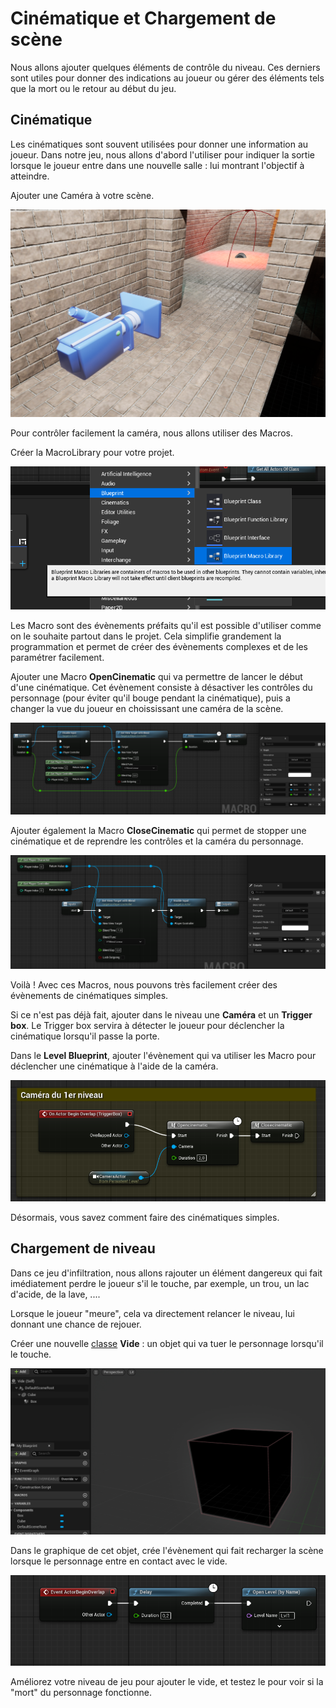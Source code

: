 # Cinématique et Chargement de scène

Nous allons ajouter quelques éléments de contrôle du niveau. Ces derniers sont utiles pour donner des indications au joueur ou gérer des éléments tels que la mort ou le retour au début du jeu.

## Cinématique

Les cinématiques sont souvent utilisées pour donner une information au joueur. Dans notre jeu, nous allons d'abord l'utiliser pour indiquer la sortie lorsque le joueur entre dans une nouvelle salle : lui montrant l'objectif à atteindre.

Ajouter une Caméra à votre scène.

![image 1](https://github.com/g404-code-gaming/Stealthgame/blob/main/image/5_cinematique%20et%20scene_1.png)

Pour contrôler facilement la caméra, nous allons utiliser des Macros. 

Créer la MacroLibrary pour votre projet. 

![image 2](https://github.com/g404-code-gaming/Stealthgame/blob/main/image/5_cinematique%20et%20scene_2.png) 

Les Macro sont des évènements préfaits qu'il est possible d'utiliser comme on le souhaite partout dans le projet. Cela simplifie grandement la programmation et permet de créer des évènements complexes et de les paramétrer facilement. 

Ajouter une Macro **OpenCinematic** qui va permettre de lancer le début d'une cinématique. 
Cet évènement consiste à désactiver les contrôles du personnage (pour éviter qu'il bouge pendant la cinématique), puis a changer la vue du joueur en choississant une caméra de la scène. 

![image 3](https://github.com/g404-code-gaming/Stealthgame/blob/main/image/5_cinematique%20et%20scene_3.png) 

Ajouter également la Macro **CloseCinematic** qui permet de stopper une cinématique et de reprendre les contrôles et la caméra du personnage. 

![image 4](https://github.com/g404-code-gaming/Stealthgame/blob/main/image/5_cinematique%20et%20scene_4.png) 

Voilà ! Avec ces Macros, nous pouvons très facilement créer des évènements de cinématiques simples. 

Si ce n'est pas déjà fait, ajouter dans le niveau une **Caméra** et un **Trigger box**. Le Trigger box servira à détecter le joueur pour déclencher la cinématique lorsqu'il passe la porte. 

Dans le **Level Blueprint**, ajouter l'évènement qui va utiliser les Macro pour déclencher une cinématique à l'aide de la caméra. 

![image 5](https://github.com/g404-code-gaming/Stealthgame/blob/main/image/5_cinematique%20et%20scene_5.png) 

Désormais, vous savez comment faire des cinématiques simples. 

## Chargement de niveau 

Dans ce jeu d'infiltration, nous allons rajouter un élément dangereux qui fait imédiatement perdre le joueur s'il le touche, par exemple, un trou, un lac d'acide, de la lave, ....

Lorsque le joueur "meure", cela va directement relancer le niveau, lui donnant une chance de rejouer. 

Créer une nouvelle [classe](https://github.com/g404-code-gaming/UnrealEngine_cour/blob/main/Classes.md) **Vide** : un objet qui va tuer le personnage lorsqu'il le touche. 

![image 6](https://github.com/g404-code-gaming/Stealthgame/blob/main/image/5_cinematique%20et%20scene_6.png) 

Dans le graphique de cet objet, crée l'évènement qui fait recharger la scène lorsque le personnage entre en contact avec le vide.

![image 7](https://github.com/g404-code-gaming/Stealthgame/blob/main/image/5_cinematique%20et%20scene_7.png) 

Améliorez votre niveau de jeu pour ajouter le vide, et testez le pour voir si la "mort" du personnage fonctionne.


